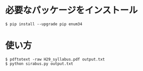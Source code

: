 # 必要なパッケージをインストール
	$ pip install --upgrade pip enum34

# 使い方
	$ pdftotext -raw H29_syllabus.pdf output.txt 
	$ python sirabus.py output.txt
